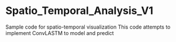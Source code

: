# Spatio_Temporal_Analysis_V1
Sample code for spatio-temporal visualization
This code attempts to implement ConvLASTM to model and predict 
